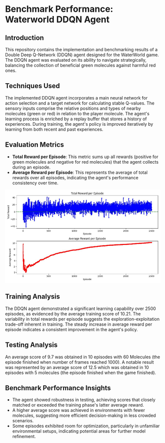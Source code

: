 # Benchmark Performance: Waterworld DDQN Agent

## Introduction
This repository contains the implementation and benchmarking results of a Double Deep Q-Network (DDQN) agent designed for the WaterWorld game. The DDQN agent was evaluated on its ability to navigate strategically, balancing the collection of beneficial green molecules against harmful red ones.

## Techniques Used
The implemented DDQN agent incorporates a main neural network for action selection and a target network for calculating stable Q-values. The sensory inputs comprise the relative positions and types of nearby molecules (green or red) in relation to the player molecule. The agent's learning process is enriched by a replay buffer that stores a history of experiences. During training, the agent's policy is improved iteratively by learning from both recent and past experiences.

## Evaluation Metrics

- **Total Reward per Episode**: This metric sums up all rewards (positive for green molecules and negative for red molecules) that the agent collects during an episode.
- **Average Reward per Episode**: This represents the average of total rewards over all episodes, indicating the agent's performance consistency over time.

![plot](https://github.com/vladromila/WATERWORLD-REINFORCEMENTLEARNING/blob/main/plot.jpeg?raw=true)

## Training Analysis
The DDQN agent demonstrated a significant learning capability over 2500 episodes, as evidenced by the average training score of 10.21. The variability in total rewards per episode suggests the exploration-exploitation trade-off inherent in training. The steady increase in average reward per episode indicates a consistent improvement in the agent's policy.

## Testing Analysis

An average score of 9.7 was obtained in 10 episodes with 60 Molecules (the episode finished when number of frames reached 1000). A notable result was represented by an average score of 12.5 which was obtained in 10 episodes with 5 molecules (the
episode finished when the game finished).

## Benchmark Performance Insights
- The agent showed robustness in testing, achieving scores that closely matched or exceeded the training phase's latter average reward.
- A higher average score was achieved in environments with fewer molecules, suggesting more efficient decision-making in less crowded scenarios.
- Some episodes exhibited room for optimization, particularly in unfamiliar environmental setups, indicating potential areas for further model refinement.
